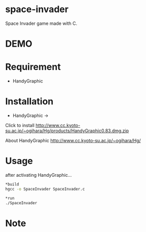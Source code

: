 # space-invader
 
Space Invader game made with C.
 
# DEMO
 
# Requirement
 
* HandyGraphic

# Installation 

* HandyGraphic ->

Click to install http://www.cc.kyoto-su.ac.jp/~ogihara/Hg/products/HandyGraphic0.83.dmg.zip

About HandyGraphic http://www.cc.kyoto-su.ac.jp/~ogihara/Hg/

 
# Usage

after activating HandyGraphic...
```bash
*build
hgcc -o SpaceInvader SpaceInvader.c

*run
./SpaceInvader
```
 
# Note
